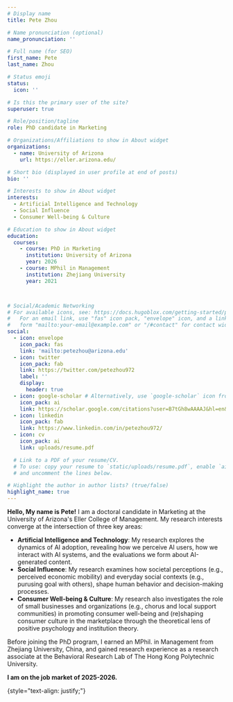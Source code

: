 ```yaml
---
# Display name
title: Pete Zhou

# Name pronunciation (optional)
name_pronunciation: ''

# Full name (for SEO)
first_name: Pete
last_name: Zhou

# Status emoji
status:
  icon: ''

# Is this the primary user of the site?
superuser: true

# Role/position/tagline
role: PhD candidate in Marketing

# Organizations/Affiliations to show in About widget
organizations:
  - name: University of Arizona
    url: https://eller.arizona.edu/

# Short bio (displayed in user profile at end of posts)
bio: ''

# Interests to show in About widget
interests:
  - Artificial Intelligence and Technology
  - Social Influence
  - Consumer Well-being & Culture

# Education to show in About widget
education:
  courses:
    - course: PhD in Marketing
      institution: University of Arizona
      year: 2026
    - course: MPhil in Management
      institution: Zhejiang University
      year: 2021



# Social/Academic Networking
# For available icons, see: https://docs.hugoblox.com/getting-started/page-builder/#icons
#   For an email link, use "fas" icon pack, "envelope" icon, and a link in the
#   form "mailto:your-email@example.com" or "/#contact" for contact widget.
social:
  - icon: envelope
    icon_pack: fas
    link: 'mailto:petezhou@arizona.edu'
  - icon: twitter
    icon_pack: fab
    link: https://twitter.com/petezhou972
    label: ''
    display:
      header: true
  - icon: google-scholar # Alternatively, use `google-scholar` icon from `ai` icon pack
    icon_pack: ai
    link: https://scholar.google.com/citations?user=B7tGh8wAAAAJ&hl=en&oi=ao
  - icon: linkedin
    icon_pack: fab
    link: https://www.linkedin.com/in/petezhou972/
  - icon: cv
    icon_pack: ai
    link: uploads/resume.pdf

  # Link to a PDF of your resume/CV.
  # To use: copy your resume to `static/uploads/resume.pdf`, enable `ai` icons in `params.yaml`,
  # and uncomment the lines below.

# Highlight the author in author lists? (true/false)
highlight_name: true
---
```


**Hello, My name is Pete!**
I am a doctoral candidate in Marketing at the University of Arizona's Eller College of Management. My research interests converge at the intersection of three key areas:
- **Artificial Intelligence and Technology**: My research explores the dynamics of AI adoption, revealing how we perceive AI users, how we interact with AI systems, and the evaluations we form about AI-generated content.
- **Social Influence**: My research examines how societal perceptions (e.g., perceived economic mobility) and everyday social contexts (e.g., purusing goal with others), shape human behavior and decision-making processes. 
- **Consumer Well-being & Culture**: My research also investigates the role of small businesses and organizations (e.g., chorus and local support communities) in promoting consumer well-being and (re)shaping consumer culture in the marketplace through the theoretical lens of positive psychology and institution theory.

Before joining the PhD program, I earned an MPhil. in Management from Zhejiang University, China, and gained research experience as a research associate at the Behavioral Research Lab of The Hong Kong Polytechnic University.

**I am on the job market of 2025-2026.**

{style="text-align: justify;"}
